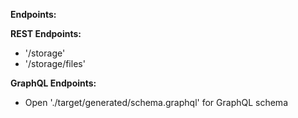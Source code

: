 **Endpoints:**

**REST Endpoints:**

* '/storage'
* '/storage/files'

**GraphQL Endpoints:**

* Open './target/generated/schema.graphql' for GraphQL schema

